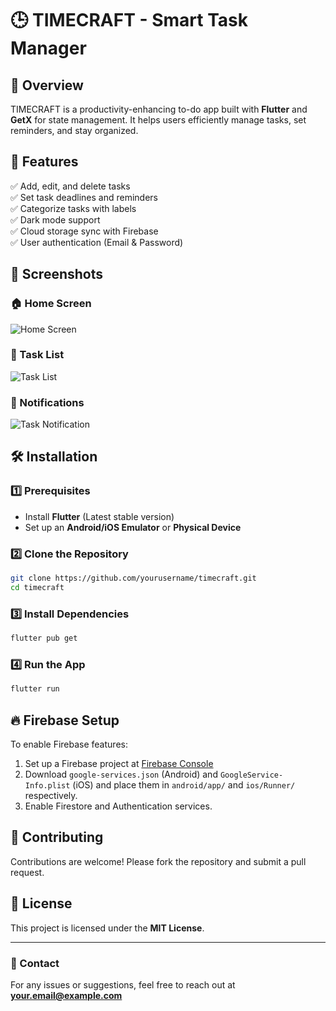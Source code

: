 # 🕒 TIMECRAFT - Smart Task Manager

## 📌 Overview
TIMECRAFT is a productivity-enhancing to-do app built with **Flutter** and **GetX** for state management. It helps users efficiently manage tasks, set reminders, and stay organized.

## 🚀 Features
✅ Add, edit, and delete tasks  
✅ Set task deadlines and reminders  
✅ Categorize tasks with labels  
✅ Dark mode support  
✅ Cloud storage sync with Firebase  
✅ User authentication (Email & Password)  

## 📸 Screenshots
### 🏠 Home Screen
![Home Screen](screenshots/home_screen.png)

### 📅 Task List
![Task List](screenshots/task_list.png)

### 🔔 Notifications
![Task Notification](screenshots/notification.png)

## 🛠 Installation
### 1️⃣ Prerequisites
- Install **Flutter** (Latest stable version)
- Set up an **Android/iOS Emulator** or **Physical Device**

### 2️⃣ Clone the Repository
```sh
git clone https://github.com/yourusername/timecraft.git
cd timecraft
```

### 3️⃣ Install Dependencies
```sh
flutter pub get
```

### 4️⃣ Run the App
```sh
flutter run
```

## 🔥 Firebase Setup
To enable Firebase features:
1. Set up a Firebase project at [Firebase Console](https://console.firebase.google.com/)
2. Download `google-services.json` (Android) and `GoogleService-Info.plist` (iOS) and place them in `android/app/` and `ios/Runner/` respectively.
3. Enable Firestore and Authentication services.

## 🤝 Contributing
Contributions are welcome! Please fork the repository and submit a pull request.

## 📜 License
This project is licensed under the **MIT License**.

---
### 📧 Contact
For any issues or suggestions, feel free to reach out at **your.email@example.com**

